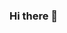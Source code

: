 ### Hi there 👋

<!--
**meistermolli/meistermolli** is a ✨ _special_ ✨ repository because its `README.md` (this file) appears on your GitHub profile.

Here are some ideas to get you started:

- 🔭 I’m currently working on my Home Assistant / Homekit smarthome
- 🌱 I’m currently learning json, python.
- 👯 I’m looking to collaborate on smart things everywhere
- 🤔 I’m looking for help with all things i know and try and error with beta.
- 💬 Ask me about what you want
- 📫 How to reach me: here
-->

